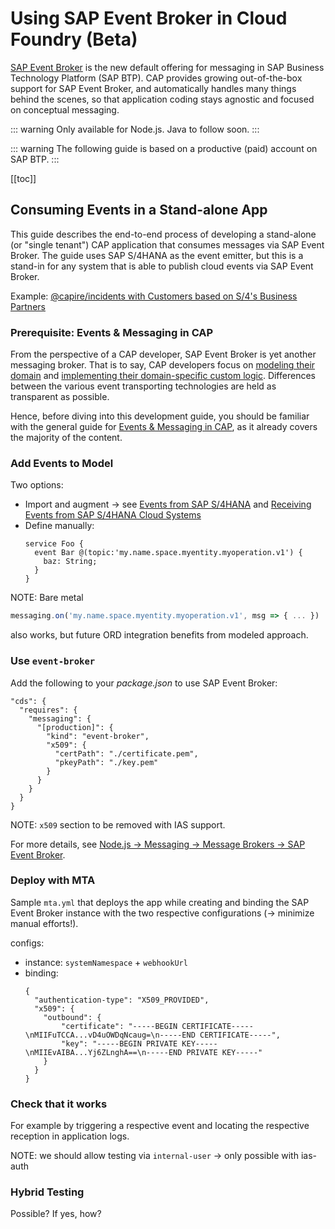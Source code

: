 # Using SAP Event Broker in Cloud Foundry (Beta)

[SAP Event Broker](https://help.sap.com/docs/event-broker) is the new default offering for messaging in SAP Business Technology Platform (SAP BTP).
CAP provides growing out-of-the-box support for SAP Event Broker, and automatically handles many things behind the scenes, so that application coding stays agnostic and focused on conceptual messaging.

::: warning
Only available for Node.js. Java to follow soon.
:::

::: warning
The following guide is based on a productive (paid) account on SAP BTP.
:::

[[toc]]

<span id="eventbrokerfeaturematrix" />


<!--

// --- HERE

-->


## Consuming Events in a Stand-alone App

This guide describes the end-to-end process of developing a stand-alone (or "single tenant") CAP application that consumes messages via SAP Event Broker.
The guide uses SAP S/4HANA as the event emitter, but this is a stand-in for any system that is able to publish cloud events via SAP Event Broker.

Example: [@capire/incidents with Customers based on S/4's Business Partners](https://github.com/cap-js/incidents-app/tree/event-broker)


### Prerequisite: Events & Messaging in CAP

From the perspective of a CAP developer, SAP Event Broker is yet another messaging broker.
That is to say, CAP developers focus on [modeling their domain](../domain-modeling) and [implementing their domain-specific custom logic](../providing-services#custom-logic).
Differences between the various event transporting technologies are held as transparent as possible.

Hence, before diving into this development guide, you should be familiar with the general guide for [Events & Messaging in CAP](../messaging/), as it already covers the majority of the content.


<!--

### Entitlements → TODO for EB

- SAP Event Broker Application (entitlement + subscription)
- Event Connectivity Service Plan (entitlement only, see _Deploy with MTA_ below)
- `event-mesh-single-tenant` for [Event Broker "Sibling"](#create-event-broker-sibling-for-s-4hana-cloud-→-todo-for-eb)


### Add SAP S/4HANA Cloud to Global Account in SAP BTP → TODO for EB

guides:
1. [Register an SAP S/4HANA Cloud System in a Global Account in SAP BTP](https://help.sap.com/docs/btp/sap-business-technology-platform/register-sap-s-4hana-cloud-system-in-global-account-in-sap-btp)
2. [Trigger the Registration in the SAP S/4HANA Cloud Tenant](https://help.sap.com/docs/btp/sap-business-technology-platform/trigger-registration-in-sap-s-4hana-cloud-tenant)


### Create Event Broker "Sibling" for S/4HANA Cloud → TODO for EB

Prerequisite for getting `amqpGatewayURL` that is needed in step "Create Communication Arrangement in SAP S/4HANA Cloud"!

__I wasn't able to find any documentation on this!!!__

1. Get entitlement `event-mesh-single-tenant`
2. Copy System ID of S/4HANA Cloud (see System Landscape)
3. Create service instance in _Runtime Environment_ "Other" with JSON:
  ```jsonc
  {
    "ceSource": ["/default/sap.s4/<System ID>"], //> the System ID as copied from System Landscape
    "displayName": "Event Broker for S/4HANA Cloud", //> any name you want to give
    "deploymentRegion": "default"
  }
  ```


### Create Communication Arrangement in SAP S/4HANA Cloud → TODO for EB

In your S/4HANA Cloud, create a so-called _Communication Arrangement_ that configures ...

Maybe based on:
- [Integration with SAP Event Broker](https://help.sap.com/docs/SAP_S4HANA_CLOUD/0f69f8fb28ac4bf48d2b57b9637e81fa/8ed53ec0f7544d7c8342db6e617127a1.html)?
- [Creating Communication Arrangements](https://help.sap.com/docs/SAP_S4HANA_CLOUD/0f69f8fb28ac4bf48d2b57b9637e81fa/980bd73175d44007b65e67b07eccb730.html)

Note: For getting `amqpGatewayURL` (Step 9), the formation that shall be created in [Create Formation → TODO for EB](#create-formation-→-todo-for-eb) below, already needs to exist... 


### Provide S/4HANA Cloud Certificate to Event Broker via Binding → TODO for EB

Cannot be done until Communication Arrangement (actually _Communication System_, but both are done in same guide) was created!

1. Get certificate from S/4HANA Cloud
  1. In the newly created Communication Arrangement, navigate to the newly created Communication System
  2. Click on _SSL Client Certificate_
  3. Click on _Display Certificate_
  4. Click on _Export_, select checkbox for `.pem`, and press _Export_
2. Provide certificate to Event Broker
  1. On service instance of plan `event-mesh-single-tenant`, create a "binding" (somewhat confusing wording as your not binding an app) with JSON:
  ```jsonc
  {
    "certificate": "-----BEGIN CERTIFICATE-----\nMII...\n-----END CERTIFICATE-----"
  }
  ```

-->


### Add Events to Model

Two options:
- Import and augment → see [Events from SAP S/4HANA](../messaging/#events-from-sap-s-4hana) and [Receiving Events from SAP S/4HANA Cloud Systems](../messaging/s4)
- Define manually:
  ```cds
  service Foo {
    event Bar @(topic:'my.name.space.myentity.myoperation.v1') {
      baz: String;
    }
  }
  ```

NOTE: Bare metal
```js
messaging.on('my.name.space.myentity.myoperation.v1', msg => { ... })
```
also works, but future ORD integration benefits from modeled approach.


<!--

### Generate Certificate → TODO for EB

How to fulfill prerequisite
`You have the private key of the certificate from a trusted Certificate Authority (CA).`
from [Creating Service Binding for Event Connectivity](https://help.sap.com/docs/event-broker/event-broker-service-guide/creating-service-binding-for-event-connectivity).

NOTE: PKI Service only available SAP-internally.

-->


### Use `event-broker`

Add the following to your _package.json_ to use SAP Event Broker:

```jsonc
"cds": {
  "requires": {
    "messaging": {
      "[production]": {
        "kind": "event-broker",
        "x509": {
          "certPath": "./certificate.pem",
          "pkeyPath": "./key.pem"
        }
      }
    }
  }
}
```

NOTE: `x509` section to be removed with IAS support.

For more details, see [Node.js → Messaging → Message Brokers → SAP Event Broker](../../node.js/messaging#sap-event-broker).


### Deploy with MTA

Sample `mta.yml` that deploys the app while creating and binding the SAP Event Broker instance with the two respective configurations (→ minimize manual efforts!).

configs:
- instance: `systemNamespace` + `webhookUrl`
- binding:
  ```jsonc
  {
    "authentication-type": "X509_PROVIDED",
    "x509": {
      "outbound": {
          "certificate": "-----BEGIN CERTIFICATE-----\nMIIFuTCCA...vD4uOWDqNcaug=\n-----END CERTIFICATE-----",
          "key": "-----BEGIN PRIVATE KEY-----\nMIIEvAIBA...Yj6ZLnghA==\n-----END PRIVATE KEY-----"
      }
    }
  }
  ```


<!--

### Create System and Integration Dependency → TODO for EB

Manually add CAP app to _System Landscape_:

![](assets/event_broker_add_system.png)

And define its interest as _Integration Dependency_:

![](assets/event_broker_add_integration_dependency_1.png)
![](assets/event_broker_add_integration_dependency_2.png)
![](assets/event_broker_add_integration_dependency_3.png)


### Create Formation → TODO for EB

- Formation Type: _Eventing Between SAP Cloud Systems_
- System Types: _SAP S/4HANA Cloud_, _SAP Event Broker_, and _SAP BTP Application_ ([to be added](https://jira.tools.sap/browse/NGPBUG-398030))

Note: Until system type _SAP BTP Application_ is available, use formation type _Eventing Between SAP Cloud Systems Demo_ and system type _CAP Application_ instead.


### Enable Event Consumption → TODO for EB

In SAP Event Broker Application, ...

-->


### Check that it works

For example by triggering a respective event and locating the respective reception in application logs.

NOTE: we should allow testing via `internal-user` → only possible with ias-auth


### Hybrid Testing

Possible? If yes, how?



<span id="eventbrokersaasconsuming" />

<span id="eventbrokersaaspublishing" />
